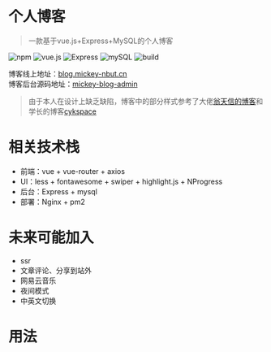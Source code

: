 # 个人博客
> 一款基于vue.js+Express+MySQL的个人博客   

![npm](https://img.shields.io/badge/npm-v6.2.0-orange.svg) ![vue.js](https://img.shields.io/badge/vue.js-2.5.2-brightgreen.svg) ![Express](https://img.shields.io/badge/Express-4.16.0-blue.svg) ![mySQL](https://img.shields.io/badge/mysql-2.16.0-green.svg) ![build](https://img.shields.io/badge/build-passing-ff69b4.svg)  
   
博客线上地址：[blog.mickey-nbut.cn](https://blog.mickey-nbut.cn/#/)   
博客后台源码地址：[mickey-blog-admin](https://github.com/nbutmickey/mickey-blog-admin)   
> 由于本人在设计上缺乏缺陷，博客中的部分样式参考了大佬[翁天信的博客](https://blog.dandyweng.com/)和学长的博客[cykspace](https://github.com/chenyinkai/cykspace)
# 相关技术栈
* 前端：vue + vue-router + axios
* UI：less + fontawesome + swiper + highlight.js + NProgress
* 后台：Express + mysql
* 部署：Nginx + pm2
# 未来可能加入
* ssr
* 文章评论、分享到站外
* 网易云音乐
* 夜间模式
* 中英文切换
# 用法

